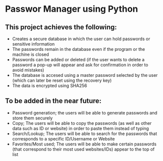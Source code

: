 # Passwor Manager using Python


## **This project achieves the following:**
- Creates a secure database in which the user can hold passwords or sensitive information
- The passwords remain in the database even if the program or the machine is closed
- Passwords can be added or deleted (if the user wants to delete a password a pop-up will appear and ask for confirmation in order to avoid mistakes)
- The database is accesed using a master password selected by the user (which can later be reset using the recovery key)
- The data is encrypted using SHA256

## **To be added in the near future:**
- Password generation; the users will be able to generate passwords and store them securely
- Copy; The users will be able to copy the passwords (as well as other data such as ID or website) in order to paste them instead of typing
- Search/Lookup; The users will be able to search for the passwords that corresponds to a specific ID/Username or Website
- Favorites/Most used; The users will be able to make certain passwords (that correspond to their most used websites/IDs) appear to the top of list
  
